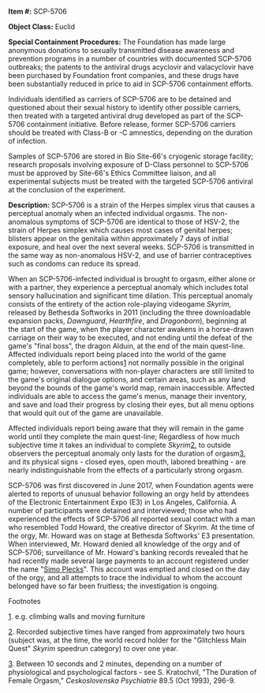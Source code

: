 **Item #:** SCP-5706

**Object Class:** Euclid

**Special Containment Procedures:** The Foundation has made large anonymous donations to sexually transmitted disease awareness and prevention programs in a number of countries with documented SCP-5706 outbreaks; the patents to the antiviral drugs acyclovir and valacyclovir have been purchased by Foundation front companies, and these drugs have been substantially reduced in price to aid in SCP-5706 containment efforts.

Individuals identified as carriers of SCP-5706 are to be detained and questioned about their sexual history to identify other possible carriers, then treated with a targeted antiviral drug developed as part of the SCP-5706 containment initiative. Before release, former SCP-5706 carriers should be treated with Class-B or -C amnestics, depending on the duration of infection.

Samples of SCP-5706 are stored in Bio Site-66's cryogenic storage facility; research proposals involving exposure of D-Class personnel to SCP-5706 must be approved by Site-66's Ethics Committee liaison, and all experimental subjects must be treated with the targeted SCP-5706 antiviral at the conclusion of the experiment.

**Description:** SCP-5706 is a strain of the Herpes simplex virus that causes a perceptual anomaly when an infected individual orgasms. The non-anomalous symptoms of SCP-5706 are identical to those of HSV-2, the strain of Herpes simplex which causes most cases of genital herpes; blisters appear on the genitalia within approximately 7 days of initial exposure, and heal over the next several weeks. SCP-5706 is transmitted in the same way as non-anomalous HSV-2, and use of barrier contraceptives such as condoms can reduce its spread.

When an SCP-5706-infected individual is brought to orgasm, either alone or with a partner, they experience a perceptual anomaly which includes total sensory hallucination and significant time dilation. This perceptual anomaly consists of the entirety of the action role-playing videogame _Skyrim_, released by Bethesda Softworks in 2011 (including the three downloadable expansion packs, _Dawnguard_, _Hearthfire_, and _Dragonborn_), beginning at the start of the game, when the player character awakens in a horse-drawn carriage on their way to be executed, and not ending until the defeat of the game's "final boss", the dragon Alduin, at the end of the main quest-line. Affected individuals report being placed into the world of the game completely, able to perform actions[1](javascript:;) not normally possible in the original game; however, conversations with non-player characters are still limited to the game's original dialogue options, and certain areas, such as any land beyond the bounds of the game's world map, remain inaccessible. Affected individuals are able to access the game's menus, manage their inventory, and save and load their progress by closing their eyes, but all menu options that would quit out of the game are unavailable.

Affected individuals report being aware that they will remain in the game world until they complete the main quest-line; Regardless of how much subjective time it takes an individual to complete _Skyrim_[2](javascript:;), to outside observers the perceptual anomaly only lasts for the duration of orgasm[3](javascript:;), and its physical signs - closed eyes, open mouth, labored breathing - are nearly indistinguishable from the effects of a particularly strong orgasm.

SCP-5706 was first discovered in June 2017, when Foundation agents were alerted to reports of unusual behavior following an orgy held by attendees of the Electronic Entertainment Expo (E3) in Los Angeles, California. A number of participants were detained and interviewed; those who had experienced the effects of SCP-5706 all reported sexual contact with a man who resembled Todd Howard, the creative director of Skyrim. At the time of the orgy, Mr. Howard was on stage at Bethesda Softworks' E3 presentation. When interviewed, Mr. Howard denied all knowledge of the orgy and of SCP-5706; surveillance of Mr. Howard's banking records revealed that he had recently made several large payments to an account registered under the name "[Simo Plecks](/scp-2607)". This account was emptied and closed on the day of the orgy, and all attempts to trace the individual to whom the account belonged have so far been fruitless; the investigation is ongoing.

Footnotes

[1](javascript:;). e.g. climbing walls and moving furniture

[2](javascript:;). Recorded subjective times have ranged from approximately two hours (subject was, at the time, the world record holder for the "Glitchless Main Quest" _Skyrim_ speedrun category) to over one year.

[3](javascript:;). Between 10 seconds and 2 minutes, depending on a number of physiological and psychological factors - see S. Kratochvil, "The Duration of Female Orgasm," _Ceskoslovenska Psychiatrie_ 89.5 (Oct 1993), 296-9.